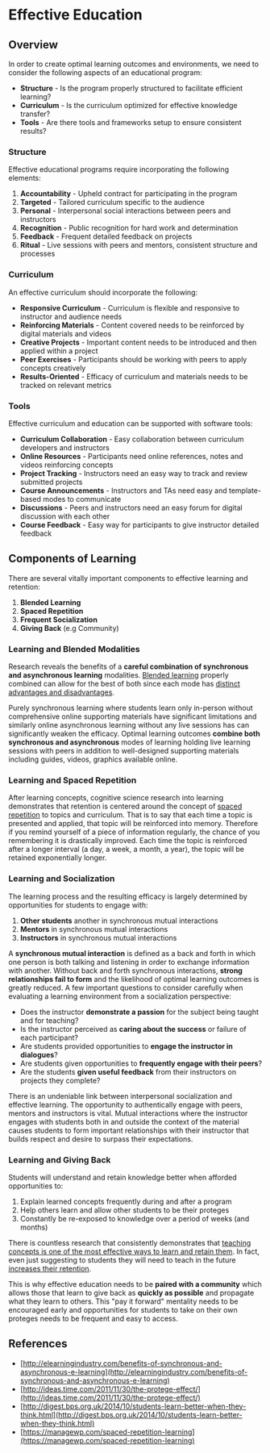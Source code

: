 # Effective Education

## Overview

In order to create optimal learning outcomes and environments, we need to consider the following aspects of an educational program:

* **Structure** - Is the program properly structured to facilitate efficient learning?
* **Curriculum** - Is the curriculum optimized for effective knowledge transfer?
* **Tools** - Are there tools and frameworks setup to ensure consistent results? 

### Structure

Effective educational programs require incorporating the following elements:

1. **Accountability** - Upheld contract for participating in the program
2. **Targeted** - Tailored curriculum specific to the audience
3. **Personal** - Interpersonal social interactions between peers and instructors
4. **Recognition** - Public recognition for hard work and determination
5. **Feedback** - Frequent detailed feedback on projects
6. **Ritual** - Live sessions with peers and mentors, consistent structure and processes

### Curriculum

An effective curriculum should incorporate the following:

* **Responsive Curriculum** - Curriculum is flexible and responsive to instructor and audience needs
* **Reinforcing Materials** - Content covered needs to be reinforced by digital materials and videos
* **Creative Projects** - Important content needs to be introduced and then applied within a project
* **Peer Exercises** - Participants should be working with peers to apply concepts creatively
* **Results-Oriented** - Efficacy of curriculum and materials needs to be tracked on relevant metrics

### Tools

Effective curriculum and education can be supported with software tools:

* **Curriculum Collaboration** - Easy collaboration between curriculum developers and instructors
* **Online Resources** - Participants need online references, notes and videos reinforcing concepts
* **Project Tracking** - Instructors need an easy way to track and review submitted projects
* **Course Announcements** - Instructors and TAs need easy and template-based modes to communicate
* **Discussions** - Peers and instructors need an easy forum for digital discussion with each other
* **Course Feedback** - Easy way for participants to give instructor detailed feedback

## Components of Learning

There are several vitally important components to effective learning and retention:

1. **Blended Learning**
2. **Spaced Repetition**
3. **Frequent Socialization**
4. **Giving Back** \(e.g Community\)

### Learning and Blended Modalities

Research reveals the benefits of a **careful combination of synchronous and asynchronous learning** modalities. [Blended learning](http://en.wikipedia.org/wiki/Blended_learning) properly combined can allow for the best of both since each mode has [distinct advantages and disadvantages](http://elearningindustry.com/benefits-of-synchronous-and-asynchronous-e-learning).

Purely synchronous learning where students learn only in-person without comprehensive online supporting materials have significant limitations and similarly online asynchronous learning without any live sessions has can significantly weaken the efficacy. Optimal learning outcomes **combine both synchronous and asynchronous** modes of learning holding live learning sessions with peers in addition to well-designed supporting materials including guides, videos, graphics available online.

### Learning and Spaced Repetition

After learning concepts, cognitive science research into learning demonstrates that retention is centered around the concept of [spaced repetition](https://managewp.com/spaced-repetition-learning) to topics and curriculum. That is to say that each time a topic is presented and applied, that topic will be reinforced into memory. Therefore if you remind yourself of a piece of information regularly, the chance of you remembering it is drastically improved. Each time the topic is reinforced after a longer interval \(a day, a week, a month, a year\), the topic will be retained exponentially longer.

### Learning and Socialization

The learning process and the resulting efficacy is largely determined by opportunities for students to engage with:

1. **Other students** another in synchronous mutual interactions
2. **Mentors** in synchronous mutual interactions
3. **Instructors** in synchronous mutual interactions

A **synchronous mutual interaction** is defined as a back and forth in which one person is both talking and listening in order to exchange information with another. Without back and forth synchronous interactions, **strong relationships fail to form** and the likelihood of optimal learning outcomes is greatly reduced. A few important questions to consider carefully when evaluating a learning environment from a socialization perspective:

* Does the instructor **demonstrate a passion** for the subject being taught and for teaching?
* Is the instructor perceived as **caring about the success** or failure of each participant?
* Are students provided opportunities to **engage the instructor in dialogues**?
* Are students given opportunities to **frequently engage with their peers**?
* Are the students **given useful feedback** from their instructors on projects they complete?

There is an undeniable link between interpersonal socialization and effective learning. The opportunity to authentically engage with peers, mentors and instructors is vital. Mutual interactions where the instructor engages with students both in and outside the context of the material causes students to form important relationships with their instructor that builds respect and desire to surpass their expectations.

### Learning and Giving Back

Students will understand and retain knowledge better when afforded opportunities to:

1. Explain learned concepts frequently during and after a program
2. Help others learn and allow other students to be their proteges
3. Constantly be re-exposed to knowledge over a period of weeks \(and months\)

There is countless research that consistently demonstrates that [teaching concepts is one of the most effective ways to learn and retain them](http://ideas.time.com/2011/11/30/the-protege-effect/). In fact, even just suggesting to students they will need to teach in the future [increases their retention](http://digest.bps.org.uk/2014/10/students-learn-better-when-they-think.html).

This is why effective education needs to be **paired with a community** which allows those that learn to give back as **quickly as possible** and propagate what they learn to others. This "pay it forward" mentality needs to be encouraged early and opportunities for students to take on their own proteges needs to be frequent and easy to access.

## References

* [http://elearningindustry.com/benefits-of-synchronous-and-asynchronous-e-learning](http://elearningindustry.com/benefits-of-synchronous-and-asynchronous-e-learning)
* [http://ideas.time.com/2011/11/30/the-protege-effect/](http://ideas.time.com/2011/11/30/the-protege-effect/)
* [http://digest.bps.org.uk/2014/10/students-learn-better-when-they-think.html](http://digest.bps.org.uk/2014/10/students-learn-better-when-they-think.html)
* [https://managewp.com/spaced-repetition-learning](https://managewp.com/spaced-repetition-learning)

